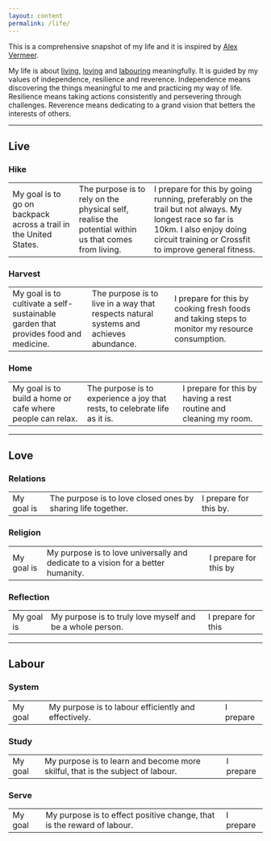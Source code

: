 ```yaml
---
layout: content
permalink: /life/
---
```


This is a comprehensive snapshot of my life and it is inspired by [Alex Vermeer](https://alexvermeer.com/life-hacking/).

My life is about <a href="#live">living</a>, <a href="#love">loving</a> and <a href="#labour">labouring</a> meaningfully. It is guided by my values of independence, resilience and reverence. Independence means discovering the things meaningful to me and practicing my way of life. Resilience means taking actions consistently and persevering through challenges. Reverence means dedicating to a grand vision that betters the interests of others.

----

## <a id="live" class="no-hov">Live</a>

### Hike

<table style="width:100%">
  <tr>
    <td>My goal is to go on backpack across a trail in the United States.</td>
    <td>The purpose is to rely on the physical self, realise the potential within us that comes from living.</td>
    <td>I prepare for this by going running, preferably on the trail but not always. My longest race so far is 10km. I also enjoy doing circuit training or Crossfit to improve general fitness.</td>
  </tr>
</table>

### Harvest

<table style="width:100%">
  <tr>
    <td>My goal is to cultivate a self-sustainable garden that provides food and medicine.</td>
    <td>The purpose is to live in a way that respects natural systems and achieves abundance.</td>
    <td>I prepare for this by cooking fresh foods and taking steps to monitor my resource consumption.</td>
  </tr>
</table>

### Home

<table style="width:100%">
  <tr>
    <td>My goal is to build a home or cafe where people can relax.</td>
    <td>The purpose is to experience a joy that rests, to celebrate life as it is.</td>
    <td>I prepare for this by having a rest routine and cleaning my room.</td>
  </tr>
</table>

----

## <a id="love" class="no-hov">Love</a>

### Relations

<table style="width:100%">
  <tr>
    <td>My goal is</td>
    <td>The purpose is to love closed ones by sharing life together.</td>
    <td>I prepare for this by.</td>
  </tr>
</table>

### Religion

<table style="width:100%">
  <tr>
    <td>My goal is</td>
    <td>My purpose is to love universally and dedicate to a vision for a better humanity.</td>
    <td>I prepare for this by</td>
  </tr>
</table>

### Reflection

<table style="width:100%">
  <tr>
    <td>My goal is</td>
    <td>My purpose is to truly love myself and be a whole person.</td>
    <td>I prepare for this</td>
  </tr>
</table>

----

## <a id="labour" class="no-hov">Labour</a>

### System

<table style="width:100%">
  <tr>
    <td>My goal</td>
    <td>My purpose is to labour efficiently and effectively.</td>
    <td>I prepare</td>
  </tr>
</table>

### Study

<table style="width:100%">
  <tr>
    <td>My goal</td>
    <td>My purpose is to learn and become more skilful, that is the subject of labour.</td>
    <td>I prepare</td>
  </tr>
</table>

### Serve

<table style="width:100%">
  <tr>
    <td>My goal</td>
    <td>My purpose is to effect positive change, that is the reward of labour.</td>
    <td>I prepare</td>
  </tr>
</table>
